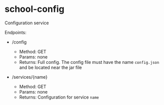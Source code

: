# school-config
Configuration service

Endpoints:
+ /config
  + Method: GET
  + Params: none
  + Returns: Full config. The config file must have the name `config.json` and be located near the jar file
    
+ /services/{name}
  + Method: GET
  + Params: none
  + Returns: Configuration for service `name`

